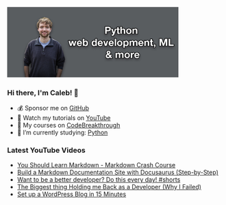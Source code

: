 <img src="github-cover-photo-my-face.jpg" width="400px" />

### Hi there, I'm Caleb! 🍛

- 💰 Sponsor me on [GitHub](https://github.com/sponsors/CalebCurry)
- 🎥 Watch my tutorials on [YouTube](https://www.youtube.com/calebthevideomaker2)
- 📗 My courses on [CodeBreakthrough](https://www.codebreakthrough.com)
- 🤔 I’m currently studying: [Python](https://www.youtube.com/watch?v=s3IvdkCq2_c&t=4254s)

### Latest YouTube Videos
<!-- YOUTUBE:START -->
- [You Should Learn Markdown - Markdown Crash Course](https://www.youtube.com/watch?v=5KF-MHvCuo4)
- [Build a Markdown Documentation Site with Docusaurus &lpar;Step-by-Step&rpar;](https://www.youtube.com/watch?v=2R53Y7eP45k)
- [Want to be a better developer? Do this every day! #shorts](https://www.youtube.com/watch?v=ZUEDkbF3H04)
- [The Biggest thing Holding me Back as a Developer &lpar;Why I Failed&rpar;](https://www.youtube.com/watch?v=EOP3oMvx3yE)
- [Set up a WordPress Blog in 15 Minutes](https://www.youtube.com/watch?v=MAoVzsBdH4A)
<!-- YOUTUBE:END -->

